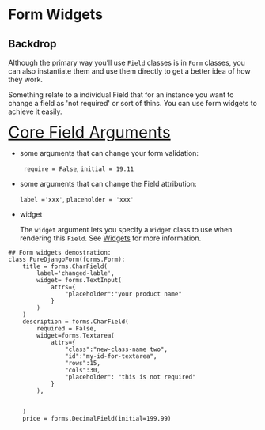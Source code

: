  # Form Widgets

## Backdrop

Although the primary way you’ll use `Field` classes is in `Form` classes, you can also instantiate them and use them directly to get a better idea of how they work.

Something relate to a individual Field that for an instance you want to change a field as 'not required' or sort of thins.  You can use form widgets to achieve it easily.

<font size=6px>[Core Field Arguments](https://docs.djangoproject.com/en/2.1/ref/forms/fields/)</font>

* some arguments that can change your form validation: 

  ` require = False`, `initial = 19.11`

* some arguments that can change the Field attribution:

  `label ='xxx'`, `placeholder = 'xxx'`

* widget 

  The `widget` argument lets you specify a `Widget` class to use when rendering this `Field`. See [Widgets](https://docs.djangoproject.com/en/2.1/ref/forms/widgets/) for more information.

```
## Form widgets demostration:
class PureDjangoForm(forms.Form):
    title = forms.CharField(
        label='changed-lable',
        widget= forms.TextInput(
            attrs={
                "placeholder":"your product name"
            }
        )
    )
    description = forms.CharField(
        required = False,
        widget=forms.Textarea(
            attrs={
                "class":"new-class-name two",
                "id":"my-id-for-textarea",
                "rows":15,
                "cols":30,
                "placeholder": "this is not required"
            }
        ),


    )
    price = forms.DecimalField(initial=199.99)
```

